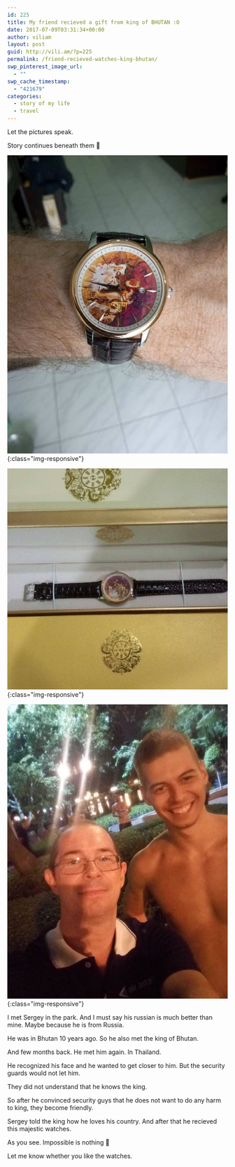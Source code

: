 ```yaml
---
id: 225
title: My friend recieved a gift from king of BHUTAN :O
date: 2017-07-09T03:31:34+00:00
author: viliam
layout: post
guid: http://vili.am/?p=225
permalink: /friend-recieved-watches-king-bhutan/
swp_pinterest_image_url:
  - ""
swp_cache_timestamp:
  - "421679"
categories:
  - story of my life
  - travel
---
```

Let the pictures speak.

Story continues beneath them 🙂

![Watches from king of Bhutan](/images/2017/07/watches001.jpg){:class="img-responsive"}

![Watches from king of Bhutan](/images/2017/07/watches002.jpg){:class="img-responsive"}

![Me and Sergey (the guy who recieved watches from king of Bhutan)](/images/2017/07/watches003.jpg){:class="img-responsive"}

I met Sergey in the park. And I must say his russian is much better than mine. Maybe because he is from Russia.

He was in Bhutan 10 years ago. So he also met the king of Bhutan.

And few months back. He met him again. In Thailand.

He recognized his face and he wanted to get closer to him. But the security guards would not let him.

They did not understand that he knows the king.

So after he convinced security guys that he does not want to do any harm to king, they become friendly.

Sergey told the king how he loves his country. And after that he recieved this majestic watches.

As you see. Impossible is nothing 🙂

Let me know whether you like the watches.

&nbsp;

